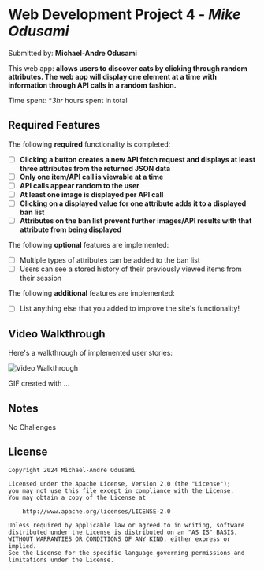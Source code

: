 # Web Development Project 4 - _Mike Odusami_

Submitted by: **Michael-Andre Odusami**

This web app: **allows users to discover cats by clicking through random attributes. The web app will display one element at a time with information through API calls in a random fashion.**

Time spent: \*_3hr_ hours spent in total

## Required Features

The following **required** functionality is completed:

-   [ ] **Clicking a button creates a new API fetch request and displays at least three attributes from the returned JSON data**
-   [ ] **Only one item/API call is viewable at a time**
-   [ ] **API calls appear random to the user**
-   [ ] **At least one image is displayed per API call**
-   [ ] **Clicking on a displayed value for one attribute adds it to a displayed ban list**
-   [ ] **Attributes on the ban list prevent further images/API results with that attribute from being displayed**

The following **optional** features are implemented:

-   [ ] Multiple types of attributes can be added to the ban list
-   [ ] Users can see a stored history of their previously viewed items from their session

The following **additional** features are implemented:

-   [ ] List anything else that you added to improve the site's functionality!

## Video Walkthrough

Here's a walkthrough of implemented user stories:

<img src='http://i.imgur.com/link/to/your/gif/file.gif' title='Video Walkthrough' width='' alt='Video Walkthrough' />

<!-- Replace this with whatever GIF tool you used! -->

GIF created with ...

<!-- Recommended tools:
[Kap](https://getkap.co/) for macOS
[ScreenToGif](https://www.screentogif.com/) for Windows
[peek](https://github.com/phw/peek) for Linux. -->

## Notes

No Challenges

## License

    Copyright 2024 Michael-Andre Odusami

    Licensed under the Apache License, Version 2.0 (the "License");
    you may not use this file except in compliance with the License.
    You may obtain a copy of the License at

        http://www.apache.org/licenses/LICENSE-2.0

    Unless required by applicable law or agreed to in writing, software
    distributed under the License is distributed on an "AS IS" BASIS,
    WITHOUT WARRANTIES OR CONDITIONS OF ANY KIND, either express or implied.
    See the License for the specific language governing permissions and
    limitations under the License.
